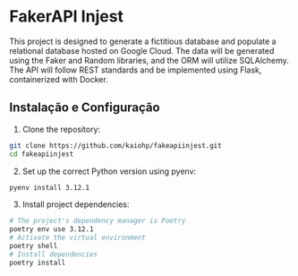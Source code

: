 # FakerAPI Injest
This project is designed to generate a fictitious database and populate a relational database hosted on Google Cloud. The data will be generated using the Faker and Random libraries, and the ORM will utilize SQLAlchemy. The API will follow REST standards and be implemented using Flask, containerized with Docker.

## Instalação e Configuração

1. Clone the repository:
```bash
git clone https://github.com/kaiohp/fakeapiinjest.git
cd fakeapiinjest
```
2. Set up the correct Python version using pyenv:
```bash
pyenv install 3.12.1
```
3. Install project dependencies:
```bash
# The project's dependency manager is Poetry
poetry env use 3.12.1
# Activate the virtual environment
poetry shell
# Install dependencies
poetry install
```
